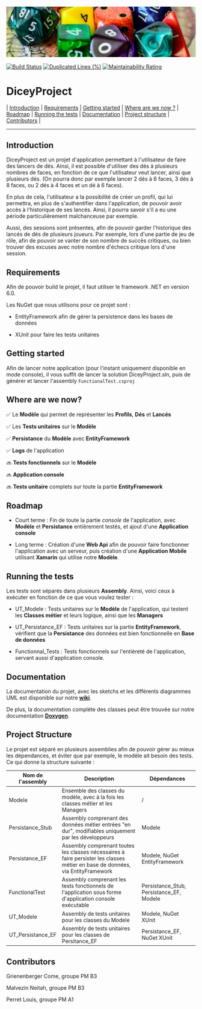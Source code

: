 ![DiceyProject Banner](./images/Banner.jpg)

[![Build Status](https://codefirst.iut.uca.fr/api/badges/come.grienenberger/DiceyProject/status.svg)](https://codefirst.iut.uca.fr/come.grienenberger/DiceyProject)
[![Duplicated Lines (%)](https://codefirst.iut.uca.fr/sonar/api/project_badges/measure?project=DiceyProject&metric=duplicated_lines_density&token=cb1b33d9ba2fe763bd29ecee2c1fdd54161e9822)](https://codefirst.iut.uca.fr/sonar/dashboard?id=DiceyProject)
[![Maintainability Rating](https://codefirst.iut.uca.fr/sonar/api/project_badges/measure?project=DiceyProject&metric=sqale_rating&token=cb1b33d9ba2fe763bd29ecee2c1fdd54161e9822)](https://codefirst.iut.uca.fr/sonar/dashboard?id=DiceyProject)
# DiceyProject

| [Introduction](#introduction) | [Requirements](#requirements) | [Getting started](#getting-started) | [Where are we now ?](#where-are-we-now) | [Roadmap](#roadmap) | [Running the tests](#running-the-tests) | [Documentation](#documentation) | [Project structure](#project-structure) | [Contributors](#contributors) | 

---

## Introduction

DiceyProject est un projet d'application permettant à l'utilisateur de faire des lancers de dés. Ainsi, il est possible d'utiliser des dés à plusieurs nombres de faces, en fonction de ce que l'utilisateur veut lancer, ainsi que plusieurs dés. (On pourra donc par exemple lancer 2 dés à 6 faces, 3 dés à 8 faces, ou 2 dés à 4 faces et un dé à 6 faces).

En plus de cela, l'utilisateur a la possibilité de créer un profil, qui lui permettra, en plus de s'authentifier dans l'application, de pouvoir avoir accès à l'historique de ses lancés. Ainsi, il pourra savoir s'il a eu une période particulièrement malchanceuse par exemple.

Aussi, des sessions sont présentes, afin de pouvoir garder l'historique des lancés de dés de plusieurs joueurs. Par exemple, lors d'une partie de jeu de rôle, afin de pouvoir se vanter de son nombre de succès critiques, ou bien trouver des excuses avec notre nombre d'échecs critique lors d'une session.

## Requirements

Afin de pouvoir build le projet, il faut utiliser le framework .NET en version 6.0.

Les NuGet que nous utilisons pour ce projet sont :

* EntityFramework afin de gérer la persistence dans les bases de données

* XUnit pour faire les tests unitaires


## Getting started

Afin de lancer notre application (pour l'instant uniquement disponible en mode console), il vous suffit de lancer la solution DiceyProject.sln, puis de générer et lancer l'assembly `FunctionalTest.csproj`



## Where are we now?

✅ Le **Modèle** qui permet de représenter les **Profils**, **Dés** et **Lancés**

✅ Les **Tests unitaires** sur le **Modèle**

✅ **Persistance** du **Modèle** avec **EntityFramework**

✅ **Logs** de l'application

🔜 **Tests fonctionnels** sur le **Modèle** 

🔜 **Application console**

🔜 **Tests unitaire** complets sur toute la partie **EntityFramework**

## Roadmap

* Court terme : Fin de toute la partie *console* de l'application, avec **Modèle** et **Persistance** entièrement testés, et ajout d'une **Application console**

* Long terme : Création d'une **Web Api** afin de pouvoir faire fonctionner l'application avec un serveur, puis création d'une **Application Mobile** utilisant **Xamarin** qui utilise notre **Modèle**. 

## Running the tests

Les tests sont séparés dans plusieurs **Assembly**. Ainsi, voici ceux à exécuter en fonction de ce que vous voulez tester :
* UT_Modele : Tests unitaires sur le **Modèle** de l'application, qui testent les **Classes métier** et leurs logique, ainsi que les **Managers**

* UT_Persistance_EF : Tests unitaires sur la partie **EntityFramework**, vérifient que la **Persistance** des données est bien fonctionnelle en **Base de données**

* Functionnal_Tests : Tests fonctionnels sur l'entièreté de l'application, servant aussi d'application console.

## Documentation

La documentation du projet, avec les sketchs et les différents diagrammes UML est disponible sur notre **[wiki](https://codefirst.iut.uca.fr/git/come.grienenberger/DiceyProject/wiki/Home)**.

De plus, la documentation complète des classes peut être trouvée sur notre documentation **[Doxygen](https://codefirst.iut.uca.fr/documentation/come.grienenberger/doxygen/DiceyProject/html/)**.

## Project Structure

Le projet est séparé en plusieurs assemblies afin de pouvoir gérer au mieux les dépendances, et éviter que par exemple, le modèle ait besoin des tests. Ce qui donne la structure suivante :


| Nom de l'assembly | Description | Dépendances |
| -------- | -------- | -------- |
| Modele | Ensemble des classes du modèle, avec à la fois les classes métier et les Managers | / |
| Persistance_Stub | Assembly comprenant des données métier entrées "en dur", modifiables uniquement par les développeurs | Modele |
| Persistance_EF | Assembly comprenant toutes les classes nécessaires à faire persister les classes métier en base de données, via EntityFramework | Modele, NuGet EntityFramework |
| FunctionalTest | Assembly comprenant les tests fonctionnels de l'application sous forme d'application console exécutable | Persistance_Stub, Persistance_EF, Modele|
| UT_Modele | Assembly de tests unitaires pour les classes du Modele | Modele, NuGet XUnit |
| UT_Persistance_EF | Assembly de tests unitaires pour les classes de Persitance_EF | Persistance_EF, NuGet XUnit |

## Contributors 

Grienenberger Come, groupe PM B3

Malvezin Neitah, groupe PM B3

Perret Louis, groupe PM A1